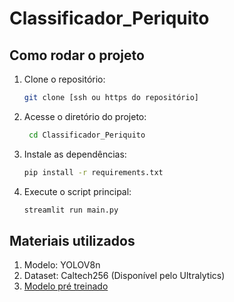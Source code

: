 # Classificador_Periquito

## Como rodar o projeto

1. Clone o repositório:
   ```bash
   git clone [ssh ou https do repositório]
   ```
2. Acesse o diretório do projeto:
   ```bash
    cd Classificador_Periquito
    ```
3. Instale as dependências:
    ```bash
    pip install -r requirements.txt
    ```
4. Execute o script principal:
    ```bash
    streamlit run main.py
    ```


## Materiais utilizados

1. Modelo: YOLOV8n
2. Dataset: Caltech256 (Disponível pelo Ultralytics)
3. [Modelo pré treinado](https://drive.google.com/file/d/1hCYE5d61sArkfXmwuzeIsmmqtXNABQar/view?usp=sharing)
